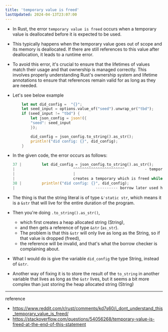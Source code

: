 ```yaml
---
title: 'temporary value is freed'
lastUpdated: 2024-04-13T23:07:00
---
```

- In Rust, the error `temporary value is freed` occurs when a temporary value is deallocated before it is expected to be used. 
- This typically happens when the temporary value goes out of scope and its memory is deallocated. If there are still references to this value after deallocation, it leads to a runtime error.

- To avoid this error, it's crucial to ensure that the lifetimes of values match their usage and that ownership is managed correctly. This involves properly understanding Rust's ownership system and lifetime annotations to ensure that references remain valid for as long as they are needed.

- Let's see below example

    ```rust
        let mut did_config =  "{}";
        let seed_input = options.value_of("seed").unwrap_or("tbd");
        if (seed_input != "tbd") {
            let json_config = json!({
            "seed": seed_input
            });

            did_config = json_config.to_string().as_str();
            println!("did config: {}", did_config);
        }
    ```

- In the given code, the error occurs as follows:
    ```rust
    37 |         let did_config = json_config.to_string().as_str();
    |                          ^^^^^^^^^^^^^^^^^^^^^^^         - temporary value is freed at the end of this statement
    |                          |
    |                          creates a temporary which is freed while still in use
    38 |         println!("did config: {}", did_config);
    |                                    ---------- borrow later used here
    ```

- The thing is that the string literal is of type `&'static str`, which means it is a `&str` that will live for the entire duration of the program.

- Then you're doing `.to_string().as_str()`,
  - which first creates a heap allocated string (String),
  - and then gets a reference of type `&str` (`as_str`).
  - The problem is that this `&str` will only live as long as the String, so if that value is dropped (freed),
  - the reference will be invalid, and that's what the borrow checker is complaining about.

- What I would do is give the variable `did_config` the type String, instead of `&str`.

- Another way of fixing it is to store the result of the `to_string` in another variable that lives as long as the `&str` lives, but it seems a bit more complex than just storing the heap allocated string (String)

---
reference
- https://www.reddit.com/r/rust/comments/kd7s60/i_dont_understand_this_temporary_value_is_freed/
- https://stackoverflow.com/questions/54056268/temporary-value-is-freed-at-the-end-of-this-statement
